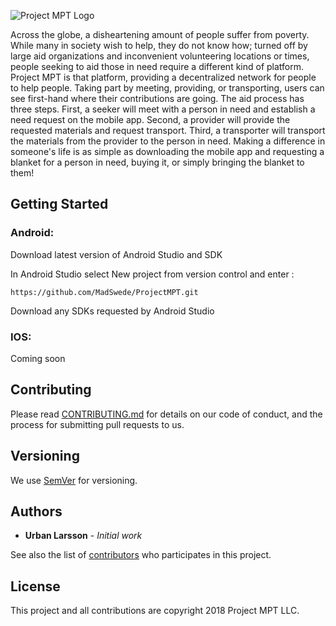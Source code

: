 
![Project MPT Logo](https://raw.githubusercontent.com/MadSwede/ProjectMPT/master/app/src/main/res/drawable-hdpi/logompt.png)


Across the globe, a disheartening amount of people suffer from poverty. While many in society wish to help, they do not know how; turned off by large aid organizations and inconvenient volunteering locations or times, people seeking to aid those in need require a different kind of platform. Project MPT is that platform, providing a decentralized network for people to help people. Taking part by meeting, providing, or transporting, users can see first-hand where their contributions are going. The aid process has three steps. First, a seeker will meet with a person in need and establish a need request on the mobile app. Second, a provider will provide the requested materials and request transport. Third, a transporter will transport the materials from the provider to the person in need. Making a difference in someone's life is as simple as downloading the mobile app and requesting a blanket for a person in need, buying it, or simply bringing the blanket to them!

## Getting Started

### Android: 
Download latest version of Android Studio and SDK

In Android Studio select New project from version control and enter :

```https://github.com/MadSwede/ProjectMPT.git```

Download any SDKs requested by Android Studio

### IOS: 
Coming soon

## Contributing

Please read [CONTRIBUTING.md](https://github.com/MadSwede/ProjectMPT/blob/master/Contributing.md) for details on our code of conduct, and the process for submitting pull requests to us.

## Versioning

We use [SemVer](http://semver.org/) for versioning. 

## Authors

* **Urban Larsson** - *Initial work* 

See also the list of [contributors](https://github.com/MadSwede/ProjectMPT/graphs/contributors) who participates in this project.

## License

This project and all contributions are copyright 2018 Project MPT LLC.
